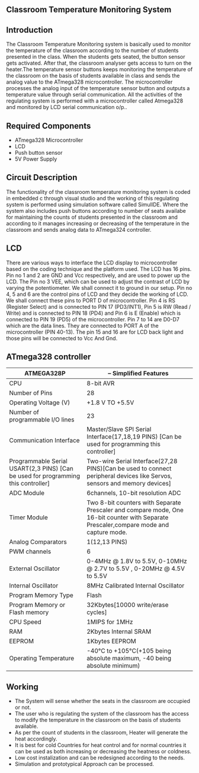 ## Classroom Temperature Monitoring System


## Introduction
The Classroom Temperature Monitoring system is basically used to monitor the temperature of the classroom according to the number of students presented in the class. When the students gets seated, the button sensor gets activated. After that, the classroom analyser gets access to turn on the heater.The temperature sensor buttons keeps monitoring the temperature of the classroom on the basis of students available in class and sends the analog value to the ATmega328 microcontroller. The microcontroller processes the analog input of the temperature sensor button and outputs a temperature value through serial communication. All the activities of the regulating system is performed with a microcontroller called Atmega328 and monitored by LCD serial communication o/p..

## Required Components
- ATmega328 Microcontroller
- LCD
- Push button sensor
- 5V Power Supply


## Circuit Description
The functionality of the classroom temperature monitoring system is coded in embedded c through visual studio and the working of this regulating system is performed using simulation software called SimulIDE. Where the system also includes push buttons according to number of seats availabe for maintaining the counts of students presented in the classroom and according to it manages increasing or decreasing of the temperature in the classroom and sends analog data to ATmega324 controller.

## LCD 
There are various ways to interface the LCD display to microcontroller based on the coding technique and the platform used. The LCD has 16 pins. Pin no 1 and 2 are GND and Vcc respectively, and are used to power up the LCD. The Pin no 3 VEE, which can be used to adjust the contrast of LCD by varying the potentiometer. We shall connect it to ground in our setup. Pin no 4, 5 and 6 are the control pins of LCD and they decide the working of LCD. We shall connect these pins to PORT D of microcontroller. Pin 4 is RS (Register Select) and is connected to PIN 17 (PD3/INT1), Pin 5 is RW (Read / Write) and is connected to PIN 18 (PD4) and Pin 6 is E (Enable) which is connected to PIN 19 (PD5) of the microcontroller. Pin 7 to 14 are D0-D7 which are the data lines. They are connected to PORT A of the microcontroller (PIN 40-13). The pin 15 and 16 are for LCD back light and those pins will be connected to Vcc And Gnd.

## ATmega328 controller
ATMEGA328P| – Simplified Features|
|---------|----------------------|
|CPU|8-bit AVR
|Number of Pins|28
|Operating Voltage (V)|+1.8 V TO +5.5V
|Number of programmable  I/O lines|23
|Communication Interface|Master/Slave SPI Serial Interface(17,18,19 PINS) [Can be used for programming this controller]
|Programmable Serial USART(2,3 PINS) [Can be used for programming this controller]|Two-wire Serial Interface(27,28  PINS)[Can be used to connect peripheral devices like Servos, sensors and memory devices]
|ADC Module|6channels, 10-bit resolution ADC
|Timer Module|Two 8-bit counters with Separate Prescaler and compare mode, One 16-bit counter with Separate Prescaler,compare mode and capture mode.|
|Analog Comparators|1(12,13 PINS)
|PWM channels|6
|External Oscillator|0-4MHz @ 1.8V to 5.5V,   0-10MHz @ 2.7V to 5.5V ,  0-20MHz @ 4.5V to 5.5V|
|Internal Oscillator|8MHz  Calibrated Internal Oscillator
|Program Memory Type|Flash
|Program Memory or Flash memory|32Kbytes[10000 write/erase cycles]
|CPU Speed|1MIPS for 1MHz
|RAM|2Kbytes Internal SRAM
|EEPROM|1Kbytes EEPROM
|Operating Temperature|-40°C to +105°C(+105 being absolute maximum, -40 being absolute minimum)
 

 ## Working 
 
- The System will sense whether the seats in the classroom are occupied or not.
- The user who is regulating the system of the classroom has the access to modify the temperature in the classroom on the basis of students available.
- As per the count of students in the classroom, Heater will generate the heat accordingly.
- It is best for cold Countries for heat control and for normal countries it can be used as both increasing or decreasing the heatness or coldness.
- Low cost instalization and can be redesigned according to the needs.
- Simulation and prototypical Approach can be processed.



